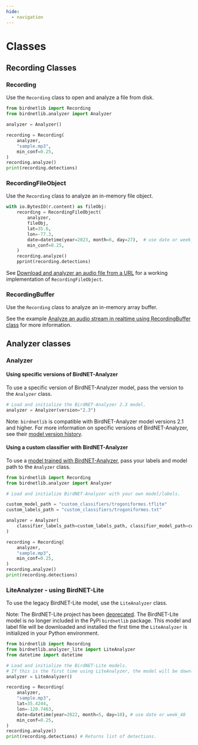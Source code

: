 ```yaml
---
hide:
  - navigation
---
```


# Classes

## Recording Classes

### Recording

Use the `Recording` class to open and analyze a file from disk.

```python
from birdnetlib import Recording
from birdnetlib.analyzer import Analyzer

analyzer = Analyzer()

recording = Recording(
    analyzer,
    "sample.mp3",
    min_conf=0.25,
)
recording.analyze()
print(recording.detections)
```

### RecordingFileObject

Use the `Recording` class to analyze an in-memory file object.

```python
with io.BytesIO(r.content) as fileObj:
    recording = RecordingFileObject(
        analyzer,
        fileObj,
        lat=35.6,
        lon=-77.3,
        date=datetime(year=2023, month=6, day=27),  # use date or week_48
        min_conf=0.25,
    )
    recording.analyze()
    pprint(recording.detections)
```

See [Download and analyzer an audio file from a URL](https://github.com/joeweiss/birdnetlib/blob/main/examples/analyze_from_url.py) for a working implementation of `RecordingFileObject`.

### RecordingBuffer

Use the `Recording` class to analyze an in-memory array buffer.

See the example [Analyze an audio stream in realtime using RecordingBuffer class](https://github.com/joeweiss/birdnetlib/blob/main/examples/simple_tcp_server.py) for more information.

## Analyzer classes

### Analyzer

#### Using specific versions of BirdNET-Analyzer

To use a specific version of BirdNET-Analyzer model, pass the version to the `Analyzer` class.

```python
# Load and initialize the BirdNET-Analyzer 2.3 model.
analyzer = Analyzer(version="2.3")
```

Note: `birdnetlib` is compatible with BirdNET-Analyzer model versions 2.1 and higher. For more information on specific versions of BirdNET-Analyzer, see their [model version history](https://github.com/kahst/BirdNET-Analyzer/tree/main/checkpoints).

#### Using a custom classifier with BirdNET-Analyzer

To use a [model trained with BirdNET-Analyzer](https://github.com/kahst/BirdNET-Analyzer#training), pass your labels and model path to the `Analyzer` class.

```python
from birdnetlib import Recording
from birdnetlib.analyzer import Analyzer

# Load and initialize BirdNET-Analyzer with your own model/labels.

custom_model_path = "custom_classifiers/trogoniformes.tflite"
custom_labels_path = "custom_classifiers/trogoniformes.txt"

analyzer = Analyzer(
    classifier_labels_path=custom_labels_path, classifier_model_path=custom_model_path
)

recording = Recording(
    analyzer,
    "sample.mp3",
    min_conf=0.25,
)
recording.analyze()
print(recording.detections)
```

### LiteAnalyzer - using BirdNET-Lite

To use the legacy BirdNET-Lite model, use the `LiteAnalyzer` class.

Note: The BirdNET-Lite project has been [deprecated](https://github.com/kahst/BirdNET-Lite). The BirdNET-Lite model is no longer included in the PyPi `birdnetlib` package. This model and label file will be downloaded and installed the first time the `LiteAnalyzer` is initialized in your Python environment.

```python
from birdnetlib import Recording
from birdnetlib.analyzer_lite import LiteAnalyzer
from datetime import datetime

# Load and initialize the BirdNET-Lite models.
# If this is the first time using LiteAnalyzer, the model will be downloaded into your Python environment.
analyzer = LiteAnalyzer()

recording = Recording(
    analyzer,
    "sample.mp3",
    lat=35.4244,
    lon=-120.7463,
    date=datetime(year=2022, month=5, day=10), # use date or week_48
    min_conf=0.25,
)
recording.analyze()
print(recording.detections) # Returns list of detections.
```
